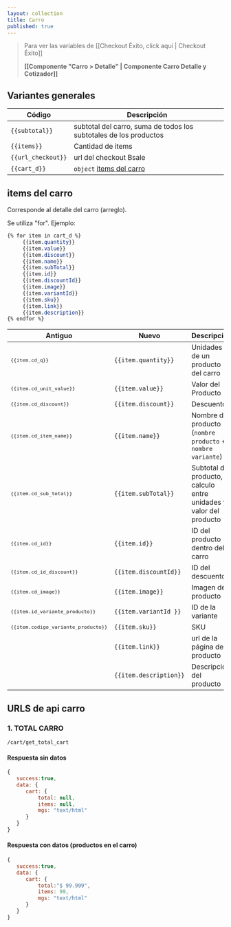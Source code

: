 ```yaml
---
layout: collection
title: Carro
published: true
---
```


> Para ver las variables de  [[Checkout Éxito, click aquí | Checkout Éxito]]
>
> **[[Componente "Carro > Detalle" | Componente Carro Detalle y Cotizador]]**

## Variantes generales 

| Código             | Descripción | 
| ------------------ | ----------- |
| `{{subtotal}}`     | subtotal del carro, suma de todos los subtotales de los productos |
| `{{items}}`        | Cantidad de items |
| `{{url_checkout}}` | url del checkout Bsale |
| `{{cart_d}}` | `object` [items del carro](#items-del-carro) |



## items del carro
Corresponde al detalle del carro (arreglo).

Se utiliza "for". Ejemplo:
```css
{% for item in cart_d %}
     {{item.quantity}}
     {{item.value}}
     {{item.discount}}
     {{item.name}}
     {{item.subTotal}}
     {{item.id}}
     {{item.discountId}}
     {{item.image}}
     {{item.variantId}}
     {{item.sku}}
     {{item.link}}
     {{item.description}}
{% endfor %}
```

| Antiguo                           | Nuevo                | Descripción                       |
| --------------------------------- | -------------------- | --------------------------------- |
|<sup>`{{item.cd_q}}`                    |`{{item.quantity}}`   | Unidades de un producto del carro |
|<sup>`{{item.cd_unit_value}}`           |`{{item.value}}`      | Valor del Producto |
|<sup>`{{item.cd_discount}}`</sup>             |`{{item.discount}}`   | Descuento |
|<sup>`{{item.cd_item_name}}` </sup>           |`{{item.name}}`       | Nombre del producto (`nombre producto` + `nombre variante`) |
|<sup>`{{item.cd_sub_total}}`</sup>            |`{{item.subTotal}}`   | Subtotal del producto, calculo entre unidades y valor del producto |
|<sup>`{{item.cd_id}}`</sup>                   |`{{item.id}}`         | ID del producto dentro del carro |
|<sup>`{{item.cd_id_discount}}`</sup>          |`{{item.discountId}}` | ID del descuento |
|<sup>`{{item.cd_image}}`</sup>                |`{{item.image}}`      | Imagen del producto |
|<sup>`{{item.id_variante_producto}}`</sup>    |`{{item.variantId }}`  | ID de la variante|
|<sup>`{{item.codigo_variante_producto}}`</sup> |`{{item.sku}}`        | SKU |
|                                   |`{{item.link}}`       | url de la página del producto |
|                                   |`{{item.description}}`| Descripción del producto |


## URLS de api carro

### 1. TOTAL CARRO
```
/cart/get_total_cart
```

#### Respuesta sin datos
```js
{
   success:true,
   data: {
      cart: {
          total: null,
          items: null,
          mgs: "text/html"
      }
   }
}
```

#### Respuesta con datos (productos en el carro)
```js
{
   success:true,
   data: {
      cart: {
          total:"$ 99.999",
          items: 99,
          mgs: "text/html"
      }
   }
}
```
